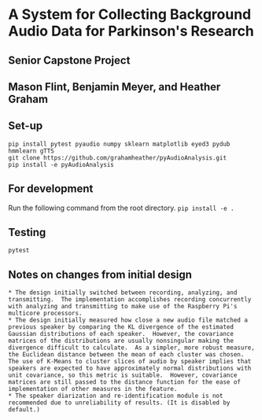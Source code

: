 # A System for Collecting Background Audio Data for Parkinson's Research
## Senior Capstone Project
## Mason Flint, Benjamin Meyer, and Heather Graham

## Set-up
```
pip install pytest pyaudio numpy sklearn matplotlib eyed3 pydub hmmlearn gTTS
git clone https://github.com/grahamheather/pyAudioAnalysis.git
pip install -e pyAudioAnalysis
```

## For development
Run the following command from the root directory.
``` pip install -e . ```

## Testing
``` pytest ```

## Notes on changes from initial design
	* The design initially switched between recording, analyzing, and transmitting.  The implementation accomplishes recording concurrently with analyzing and transmitting to make use of the Raspberry Pi's multicore processors.
	* The design initially measured how close a new audio file matched a previous speaker by comparing the KL divergence of the estimated Gaussian distributions of each speaker.  However, the covariance matrices of the distributions are usually nonsingular making the divergence difficult to calculate.  As a simpler, more robust measure, the Euclidean distance between the mean of each cluster was chosen.  The use of K-Means to cluster slices of audio by speaker implies that speakers are expected to have approximately normal distributions with unit covariance, so this metric is suitable.  However, covariance matrices are still passed to the distance function for the ease of implementation of other measures in the feature.
	* The speaker diarization and re-identification module is not recommended due to unreliability of results. (It is disabled by default.)